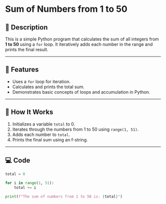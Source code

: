 # Sum of Numbers from 1 to 50

## 📄 Description

This is a simple Python program that calculates the sum of all integers from **1 to 50** using a `for` loop. It iteratively adds each number in the range and prints the final result.

---

## 📌 Features

- Uses a `for` loop for iteration.
- Calculates and prints the total sum.
- Demonstrates basic concepts of loops and accumulation in Python.

---

## 🧮 How It Works

1. Initializes a variable `total` to 0.
2. Iterates through the numbers from 1 to 50 using `range(1, 51)`.
3. Adds each number to `total`.
4. Prints the final sum using an f-string.

---

## 💻 Code

```python
total = 0

for i in range(1, 51):
    total += i

print(f"The sum of numbers from 1 to 50 is: {total}")
